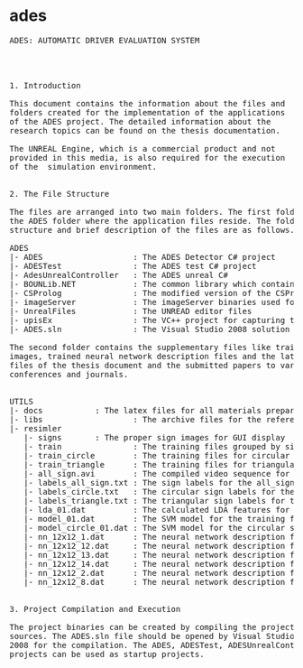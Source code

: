 # ades

<pre>
ADES: AUTOMATIC DRIVER EVALUATION SYSTEM




1. Introduction

This document contains the information about the files and 
folders created for the implementation of the applications 
of the ADES project. The detailed information about the 
research topics can be found on the thesis documentation.

The UNREAL Engine, which is a commercial product and not 
provided in this media, is also required for the execution 
of the  simulation environment.


2. The File Structure

The files are arranged into two main folders. The first folder is
the ADES folder where the application files reside. The folder
structure and brief description of the files are as follows.

ADES
|- ADES                   : The ADES Detector C# project
|- ADESTest               : The ADES test C# project
|- AdesUnrealController   : The ADES unreal C#
|- BOUNLib.NET            : The common library which contains the main research topics
|- CSProlog               : The modified version of the CSProlog project
|- imageServer            : The imageServer binaries used for UNREAL Engine detours
|- UnrealFiles            : The UNREAD editor files
|- upisEx                 : The VC++ project for capturing the images from the UNREAL Client
|- ADES.sln               : The Visual Studio 2008 solution file for the entire project.

The second folder contains the supplementary files like training
images, trained neural network description files and the latex
files of the thesis document and the submitted papers to various 
conferences and journals.


UTILS
|- docs			  : The latex files for all materials prepared during the thesis study.
|- libs                   : The archive files for the referenced libraries.
|- resimler
   |- signs		  : The proper sign images for GUI display
   |- train               : The training files grouped by sign numbers
   |- train_circle        : The training files for circular signd grouped by sign numbers
   |- train_triangle      : The training files for triangular signd grouped by sign numbers
   |- all_sign.avi        : The compiled video sequence for sign/lane recognition examples
   |- labels_all_sign.txt : The sign labels for the all_sign video sequence
   |- labels_circle.txt   : The circular sign labels for the all_sign video sequence
   |- labels_triangle.txt : The triangular sign labels for the all_sign video sequence
   |- lda_01.dat          : The calculated LDA features for the training set
   |- model_01.dat        : The SVM model for the training files
   |- model_circle_01.dat : The SVM model for the circular sign training files
   |- nn_12x12_1.dat      : The neural network description for the sign labeled by 1
   |- nn_12x12_12.dat     : The neural network description for the sign labeled by 12
   |- nn_12x12_13.dat     : The neural network description for the sign labeled by 13
   |- nn_12x12_14.dat     : The neural network description for the sign labeled by 14
   |- nn_12x12_2.dat      : The neural network description for the sign labeled by 2
   |- nn_12x12_8.dat      : The neural network description for the sign labeled by 8


3. Project Compilation and Execution

The project binaries can be created by compiling the project 
sources. The ADES.sln file should be opened by Visual Studio 
2008 for the compilation. The ADES, ADESTest, ADESUnrealController 
projects can be used as startup projects.
</pre>
